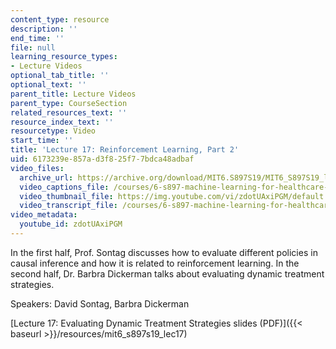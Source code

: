 ```yaml
---
content_type: resource
description: ''
end_time: ''
file: null
learning_resource_types:
- Lecture Videos
optional_tab_title: ''
optional_text: ''
parent_title: Lecture Videos
parent_type: CourseSection
related_resources_text: ''
resource_index_text: ''
resourcetype: Video
start_time: ''
title: 'Lecture 17: Reinforcement Learning, Part 2'
uid: 6173239e-857a-d3f8-25f7-7bdca48adbaf
video_files:
  archive_url: https://archive.org/download/MIT6.S897S19/MIT6_S897S19_lec17_300k.mp4
  video_captions_file: /courses/6-s897-machine-learning-for-healthcare-spring-2019/ac46e342d40b5cc8bb82ee1a3e5c15a9_zdotUAxiPGM.vtt
  video_thumbnail_file: https://img.youtube.com/vi/zdotUAxiPGM/default.jpg
  video_transcript_file: /courses/6-s897-machine-learning-for-healthcare-spring-2019/e43b75d9952cd9101b62e87d6d2fe9b9_zdotUAxiPGM.pdf
video_metadata:
  youtube_id: zdotUAxiPGM
---
```


In the first half, Prof. Sontag discusses how to evaluate different policies in causal inference and how it is related to reinforcement learning. In the second half, Dr. Barbra Dickerman talks about evaluating dynamic treatment strategies.

Speakers: David Sontag, Barbra Dickerman

[Lecture 17: Evaluating Dynamic Treatment Strategies slides (PDF)]({{< baseurl >}}/resources/mit6_s897s19_lec17)